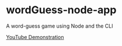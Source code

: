 # wordGuess-node-app
A word-guess game using Node and the CLI

[YouTube Demonstration](https://youtu.be/w6yT5fuXMeg)